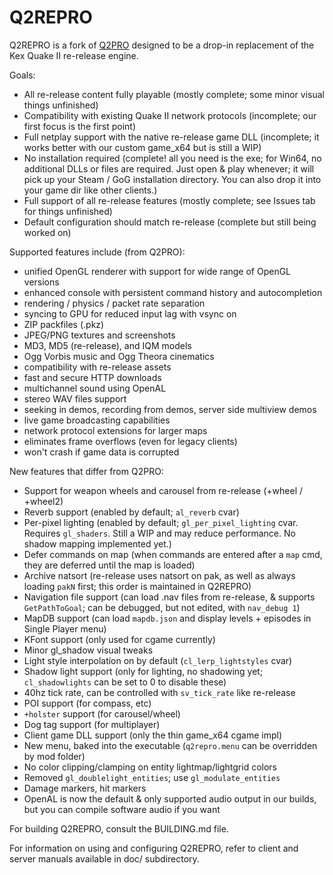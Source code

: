 Q2REPRO
=====

Q2REPRO is a fork of [Q2PRO](https://github.com/skullernet/q2pro) designed
to be a drop-in replacement of the Kex Quake II re-release engine.

Goals:

* All re-release content fully playable (mostly complete; some minor visual things unfinished)
* Compatibility with existing Quake II network protocols (incomplete; our first focus is the first point)
* Full netplay support with the native re-release game DLL (incomplete; it works better with our custom game_x64 but is still a WIP)
* No installation required (complete! all you need is the exe; for Win64, no additional DLLs or files are required. Just open & play whenever; it will pick up your Steam / GoG installation directory. You can also drop it into your game dir like other clients.)
* Full support of all re-release features (mostly complete; see Issues tab for things unfinished)
* Default configuration should match re-release (complete but still being worked on)

Supported features include (from Q2PRO):

* unified OpenGL renderer with support for wide range of OpenGL versions
* enhanced console with persistent command history and autocompletion
* rendering / physics / packet rate separation
* syncing to GPU for reduced input lag with vsync on
* ZIP packfiles (.pkz)
* JPEG/PNG textures and screenshots
* MD3, MD5 (re-release), and IQM models
* Ogg Vorbis music and Ogg Theora cinematics
* compatibility with re-release assets
* fast and secure HTTP downloads
* multichannel sound using OpenAL
* stereo WAV files support
* seeking in demos, recording from demos, server side multiview demos
* live game broadcasting capabilities
* network protocol extensions for larger maps
* eliminates frame overflows (even for legacy clients)
* won't crash if game data is corrupted

New features that differ from Q2PRO:

* Support for weapon wheels and carousel from re-release (+wheel / +wheel2)
* Reverb support (enabled by default; `al_reverb` cvar)
* Per-pixel lighting (enabled by default; `gl_per_pixel_lighting` cvar. Requires `gl_shaders`. Still a WIP and may reduce performance. No shadow mapping implemented yet.)
* Defer commands on map (when commands are entered after a `map` cmd, they are deferred until the map is loaded)
* Archive natsort (re-release uses natsort on pak, as well as always loading `pakN` first; this order is maintained in Q2REPRO)
* Navigation file support (can load .nav files from re-release, & supports `GetPathToGoal`; can be debugged, but not edited, with `nav_debug 1`)
* MapDB support (can load `mapdb.json` and display levels + episodes in Single Player menu)
* KFont support (only used for cgame currently)
* Minor gl_shadow visual tweaks
* Light style interpolation on by default (`cl_lerp_lightstyles` cvar)
* Shadow light support (only for lighting, no shadowing yet; `cl_shadowlights` can be set to 0 to disable these)
* 40hz tick rate, can be controlled with `sv_tick_rate` like re-release
* POI support (for compass, etc)
* `+holster` support (for carousel/wheel)
* Dog tag support (for multiplayer)
* Client game DLL support (only the thin game_x64 cgame impl)
* New menu, baked into the executable (`q2repro.menu` can be overridden by mod folder)
* No color clipping/clamping on entity lightmap/lightgrid colors
* Removed `gl_doublelight_entities`; use `gl_modulate_entities`
* Damage markers, hit markers
* OpenAL is now the default & only supported audio output in our builds, but you can compile software audio if you want

For building Q2REPRO, consult the BUILDING.md file.

For information on using and configuring Q2REPRO, refer to client and server
manuals available in doc/ subdirectory.
